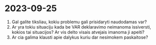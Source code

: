 # 2023-09-25
1. Gal galite tiksliau, kokiu problemu gali prisidaryti naudodamas var?
2. Ar yra tokiu situaciju kada be VAR deklaravimo neimanoma issiversti, kokios tai situacijos? Ar vis delto visais atvejais imanoma ji apeiti? 
3. Ar cia galima klausti apie dalykus kuriu dar nesimokem paskaitose?
